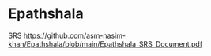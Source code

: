 # Epathshala
SRS 
https://github.com/asm-nasim-khan/Epathshala/blob/main/Epathshala_SRS_Document.pdf
 
